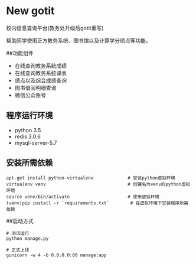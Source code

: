 New gotit
=========
校内信息查询平台(教务处升级后gotit重写)

帮助同学使用正方教务系统、图书馆以及计算学分绩点等功能。

##功能组件

+ 在线查询教务系统成绩
+ 在线查询教务系统课表
+ 绩点以及综合成绩查询
+ 图书借阅明细查询
+ 微信公众账号


## 程序运行环境

+ python 3.5
+ redis 3.0.6
+ mysql-server-5.7



## 安装所需依赖
```
apt-get install python-virtualenv             # 安装python虚拟环境
virtualenv venv                               # 创建名为venv的python虚拟环境
source venv/bin/activate                      # 使用虚拟环境
(venv)pip install -r `requirements.txt`        # 在虚拟环境下安装程序所需依赖
```
##启动方式
```
# 测试运行
python manage.py

# 正式上线
gunicorn -w 4 -b 0.0.0.0:80 manage:app
```

